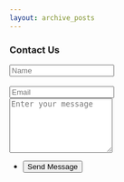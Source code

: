 ```yaml
---		 
layout: archive_posts 		
---	
```

<!-- Form -->
<section>
<h3>Contact Us</h3>
<form  action="https://formspree.io/blog.gambitier@gmail.com" method="POST">
<div class="row uniform">
<div class="6u 12u$(xsmall)">
<input type="text" name="demo-name" id="demo-name" value="" placeholder="Name" />
</div><br>
<div class="6u$ 12u$(xsmall)">
<input type="email" name="demo-email" id="demo-email" value="" placeholder="Email" />
</div>
<!-- Break -->
<div class="12u$">
<textarea name="demo-message" id="demo-message" placeholder="Enter your message" rows="6"></textarea>
</div>
<!-- Break -->
<div class="12u$">
<ul class="actions">
<li><input type="submit" value="Send Message" class="special" /></li>
</ul>
</div>
</div>
</form>
</section>
